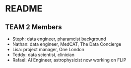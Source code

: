 # README

## TEAM 2 Members

- Steph: data engineer, pharamcist background
- Nathan: data engineer, MedCAT, The Data Concierge
- Lisa: project manager, One London
- Teddy: data scientist, clinician
- Rafael: AI Engineer, astrophysicist now working on FLIP